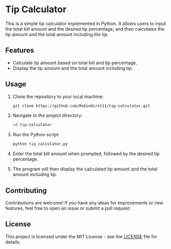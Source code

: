 # Tip Calculator

This is a simple tip calculator implemented in Python. It allows users to input the total bill amount and the desired tip percentage, and then calculates the tip amount and the total amount including the tip.

## Features

- Calculate tip amount based on total bill and tip percentage.
- Display the tip amount and the total amount including tip.

## Usage

1. Clone the repository to your local machine:

    ```bash
    git clone https://github.com/RobinHirst11/tip-calculator.git
    ```

2. Navigate to the project directory:

    ```bash
    cd tip-calculator
    ```

3. Run the Python script:

    ```bash
    python tip_calculator.py
    ```

4. Enter the total bill amount when prompted, followed by the desired tip percentage.

5. The program will then display the calculated tip amount and the total amount including tip.

## Contributing

Contributions are welcome! If you have any ideas for improvements or new features, feel free to open an issue or submit a pull request.

## License

This project is licensed under the MIT License - see the [LICENSE](LICENSE) file for details.
